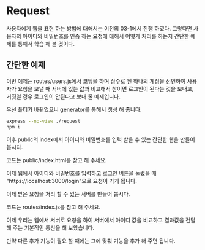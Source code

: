 # Request

사용자에게 웹을 표현 하는 방법에 대해서는 이전의 03-1에서 진행 하였다. 그렇다면 사용자의 아이디와 비밀번호를 인증 하는 요청에 대해서 어떻게 처리를 하는지 간단한 예제를 통해서 학습 해 볼 것이다.

## 간단한 예제

이번 예제는 routes/users.js에서 코딩을 하며 상수로 된 하나의 계정을 선언하여 사용자가 요청을 보낼 때 서버에 있는 값과 비교해서 참이면 로그인이 된다는 것을 보내고, 거짓일 경우 로그인이 안된다고 보내 줄 예제입니다.

우선 폴더가 바뀌었으니 generator를 통해서 생성 해 줍니다.

```bash
express --no-view ./request
npm i
```

이후 public의 index에서 아이디와 비밀번호를 입력 받을 수 있는 간단한 웹을 만들어 봅시다.

코드는 public/index.html를 참고 해 주세요.

이제 웹에서 아이디와 비밀번호를 입력하고 로그인 버튼을 눌렀을 때 "https://localhost:3000/login"으로 요청이 가게 됩니다.

이제 받은 요청을 처리 할 수 있는 서버를 만들어 봅시다.

코드는 routes/index.js를 참고 해 주세요.

이제 우리는 웹에서 서버로 요청을 하여 서버에서 아이디 값을 비교하고 결과값을 전달 해 주는 기본적인 통신을 해 보았습니다.

만약 다른 추가 기능이 필요 할 때에는 그에 맞춰 기능을 추가 해 주면 됩니다.
